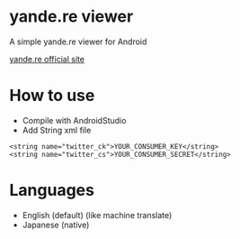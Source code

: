 # yande.re viewer
A simple yande.re viewer for Android

[yande.re official site](https://yande.re)

# How to use
* Compile with AndroidStudio
* Add String xml file
```
<string name="twitter_ck">YOUR_CONSUMER_KEY</string>
<string name="twitter_cs">YOUR_CONSUMER_SECRET</string>
```

# Languages
* English (default) (like machine translate)
* Japanese (native)

